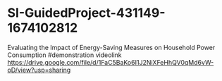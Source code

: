 # SI-GuidedProject-431149-1674102812
Evaluating the Impact of Energy-Saving Measures on Household Power Consumption
#demonstration videolink
 https://drive.google.com/file/d/1FaC5BaKo6I1J2NiXFeHhQV0qMd6vW-oD/view?usp=sharing
